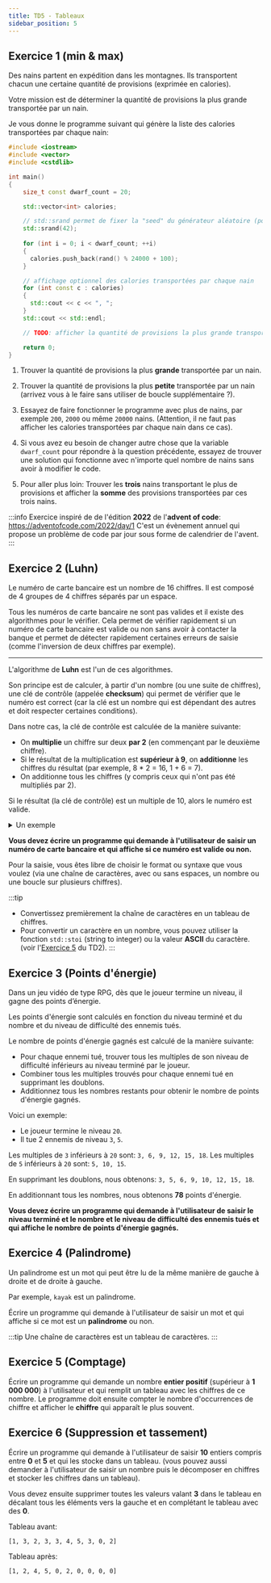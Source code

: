 ```yaml
---
title: TD5 - Tableaux
sidebar_position: 5
---
```


## Exercice 1 (min & max)

Des nains partent en expédition dans les montagnes. Ils transportent chacun une certaine quantité de provisions (exprimée en calories).

Votre mission est de déterminer la quantité de provisions la plus grande transportée par un nain.

Je vous donne le programme suivant qui génère la liste des calories transportées par chaque nain:

```cpp
#include <iostream>
#include <vector>
#include <cstdlib>

int main()
{
    size_t const dwarf_count = 20;

    std::vector<int> calories;

    // std::srand permet de fixer la "seed" du générateur aléatoire (pour avoir des résultats reproductibles)
    std::srand(42);
    
    for (int i = 0; i < dwarf_count; ++i)
    {
      calories.push_back(rand() % 24000 + 100);
    }

    // affichage optionnel des calories transportées par chaque nain
    for (int const c : calories)
    {
      std::cout << c << ", ";
    }
    std::cout << std::endl;

    // TODO: afficher la quantité de provisions la plus grande transportée par un nain

    return 0;
}
```

1. Trouver la quantité de provisions la plus **grande** transportée par un nain.
2. Trouver la quantité de provisions la plus **petite** transportée par un nain (arrivez vous à le faire sans utiliser de boucle supplémentaire ?).
3. Essayez de faire fonctionner le programme avec plus de nains, par exemple `200`, `2000` ou même `20000` nains. (Attention, il ne faut pas afficher les calories transportées par chaque nain dans ce cas).
4. Si vous avez eu besoin de changer autre chose que la variable `dwarf_count` pour répondre à la question précédente, essayez de trouver une solution qui fonctionne avec n'importe quel nombre de nains sans avoir à modifier le code.

5. Pour aller plus loin: 
  Trouver les **trois** nains transportant le plus de provisions et afficher la **somme** des provisions transportées par ces trois nains.

:::info
Exercice inspiré de de l'édition **2022** de l'**advent of code**: https://adventofcode.com/2022/day/1
C'est un évènement annuel qui propose un problème de code par jour sous forme de calendrier de l'avent.
:::

## Exercice 2 (Luhn)

Le numéro de carte bancaire est un nombre de 16 chiffres. Il est composé de 4 groupes de 4 chiffres séparés par un espace.

Tous les numéros de carte bancaire ne sont pas valides et il existe des algorithmes pour le vérifier.
Cela permet de vérifier rapidement si un numéro de carte bancaire est valide ou non sans avoir à contacter la banque et permet de détecter rapidement certaines erreurs de saisie (comme l'inversion de deux chiffres par exemple).

---

L'algorithme de **Luhn** est l'un de ces algorithmes.

Son principe est de calculer, à partir d'un nombre (ou une suite de chiffres), une clé de contrôle (appelée **checksum**) qui permet de vérifier que le numéro est correct (car la clé est un nombre qui est dépendant des autres et doit respecter certaines conditions).

Dans notre cas, la clé de contrôle est calculée de la manière suivante:

- On **multiplie** un chiffre sur deux **par 2** (en commençant par le deuxième chiffre).
- Si le résultat de la multiplication est **supérieur à 9**, on **additionne** les chiffres du résultat (par exemple, 8 * 2 = 16, 1 + 6 = 7).
- On additionne tous les chiffres (y compris ceux qui n'ont pas été multipliés par 2).

Si le résultat (la clé de contrôle) est un multiple de 10, alors le numéro est valide.

<details>
<summary>
Un exemple
</summary>

Prenons le numéro de carte bancaire suivant: `1234 5678 9002 3456`.

On multiplie un chiffre sur deux par 2 (en commençant par le dernier chiffre):

```
1  2  3  4  5  6  7  8  9  0  0  2  3  4  5  6
   x2    x2    x2    x2    x2    x2    x2    x2
1  4  3  8  5  12 7  16 9  0  0  4  3  8  5  12
```

On additionne les chiffres du résultat si le résultat est supérieur à 9:

```
1  4  3  8  5  12 7  16 9  0  0  4  3  8  5  12
1  4  3  8  5  3  7  7  9  0  0  4  3  8  5  3
```

On additionne tous les chiffres:

```
1  4  3  8  5  3  7  7  9  0  0  4  3  8  5  3
1 + 4 + 3 + 8 + 5 + 3 + 7 + 7 + 9 + 0 + 0 + 4 + 3 + 8 + 5 + 3 = 70
```

La clé de contrôle est `70`.

`70` est un multiple de `10`, donc le numéro de carte bancaire est valide.

</details>

**Vous devez écrire un programme qui demande à l'utilisateur de saisir un numéro de carte bancaire et qui affiche si ce numéro est valide ou non.**

Pour la saisie, vous êtes libre de choisir le format ou syntaxe que vous voulez (via une chaîne de caractères, avec ou sans espaces, un nombre ou une boucle sur plusieurs chiffres).

:::tip
- Convertissez premièrement la chaîne de caractères en un tableau de chiffres.
- Pour convertir un caractère en un nombre, vous pouvez utiliser la fonction `std::stoi` (string to integer) ou la valeur **ASCII** du caractère. (voir l'[Exercice 5](/TDs/S1/Variables#exercice-5-ascii) du TD2).
:::

## Exercice 3 (Points d'énergie)

Dans un jeu vidéo de type RPG, dès que le joueur termine un niveau, il gagne des points d’énergie.

Les points d'énergie sont calculés en fonction du niveau terminé et du nombre et du niveau de difficulté des ennemis tués.

Le nombre de points d'énergie gagnés est calculé de la manière suivante:

- Pour chaque ennemi tué, trouver tous les multiples de son niveau de difficulté inférieurs au niveau terminé par le joueur.
- Combiner tous les multiples trouvés pour chaque ennemi tué en supprimant les doublons.
- Additionnez tous les nombres restants pour obtenir le nombre de points d'énergie gagnés.

Voici un exemple:

- Le joueur termine le niveau `20`.
- Il tue 2 ennemis de niveau `3`, `5`.

Les multiples de `3` inférieurs à `20` sont: `3, 6, 9, 12, 15, 18`.
Les multiples de `5` inférieurs à `20` sont: `5, 10, 15`.

En supprimant les doublons, nous obtenons: `3, 5, 6, 9, 10, 12, 15, 18`.

En additionnant tous les nombres, nous obtenons **78** points d'énergie.

**Vous devez écrire un programme qui demande à l'utilisateur de saisir le niveau terminé et le nombre et le niveau de difficulté des ennemis tués et qui affiche le nombre de points d'énergie gagnés.**

## Exercice 4 (Palindrome)

Un palindrome est un mot qui peut être lu de la même manière de gauche à droite et de droite à gauche.

Par exemple, `kayak` est un palindrome.

Écrire un programme qui demande à l'utilisateur de saisir un mot et qui affiche si ce mot est un **palindrome** ou non.

:::tip
Une chaîne de caractères est un tableau de caractères.
:::

## Exercice 5 (Comptage)

Écrire un programme qui demande un nombre **entier positif** (supérieur à **1 000 000**) à l'utilisateur et qui remplit un tableau avec les chiffres de ce nombre.
Le programme doit ensuite compter le nombre d'occurrences de chiffre et afficher le **chiffre** qui apparaît le plus souvent.

## Exercice 6 (Suppression et tassement)

Écrire un programme qui demande à l'utilisateur de saisir **10** entiers compris entre **0** et **5** et qui les stocke dans un tableau. (vous pouvez aussi demander à l'utilisateur de saisir un nombre puis le décomposer en chiffres et stocker les chiffres dans un tableau).

Vous devez ensuite supprimer toutes les valeurs valant **3** dans le tableau en décalant tous les éléments vers la gauche et en complétant le tableau avec des **0**.

Tableau avant:
```
[1, 3, 2, 3, 3, 4, 5, 3, 0, 2]
```

Tableau après:
```
[1, 2, 4, 5, 0, 2, 0, 0, 0, 0]
```